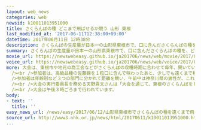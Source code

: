 ```yaml
---
layout: web_news
categories: web
newsid: k10011013951000
title: さくらんぼの種 どこまで飛ばせるか競う 山形 東根
last_modified_at: '2017-06-11T12:38:00+09:00'
datetime: 2017年06月11日 12時38分
description: さくらんぼの生産量が日本一の山形県東根市で、口に含んださくらんぼの種を、どれだけ遠くまで飛ばせるかを競う「種飛ばし大会」が開かれています。
summary: さくらんぼの生産量が日本一の山形県東根市で、口に含んださくらんぼの種を、どれだけ遠くまで飛ばせるかを競う「種飛ばし大会」が開かれています。
movie_url: https://newswebeasy.github.io/ja201706/news/web/movie/2017/06/12/k10011013951000.mp4
voice_url: https://newswebeasy.github.io/ja201706/news/web/voice/2017/06/12/k10011013951000.mp3
more: 大会は、東根市や地元の商工会などがさくらんぼの収穫時期に合わせて毎年、開いていて、参加者は高さ５０センチほどの台の上から、口に含んださくらんぼの種をどれだけ遠くに飛ばせるかを競います。<br
  /><br />参加者は、高級品種の佐藤錦を１粒口に含んで味わったあと、少しでも遠くまで種を飛ばそうと、体を反らし勢いをつけたりして飛ばしていました。<br /><br
  />参加者は年齢別など３つの部門に分かれて距離を競い、午前中は神奈川県の男性が、これまでの記録を１メートル以上、上回る１９メートル４０センチの大会記録を出し、会場からは大きな歓声が上がっていました。<br
  /><br />大会の実行委員長を務める天野貴文さんは「大会を通じて、東根のさくらんぼをＰＲしていきたい」と話していました。<br /><br />また、大会記録を出した男性は「遠くに飛ばせてラッキーです。上に向けてに飛ばすのがポイントだと思います」と話していました。<br
  /><br />大会は午後３時ごろまで行われています。
body:
- text: ''
  title: ''
easy_news_url: /news/easy/2017/06/12/山形県東根市でさくらんぼの種を遠くまで飛ばす大会/
source_url: http://www3.nhk.or.jp/news/html/20170611/k10011013951000.html
...
```

